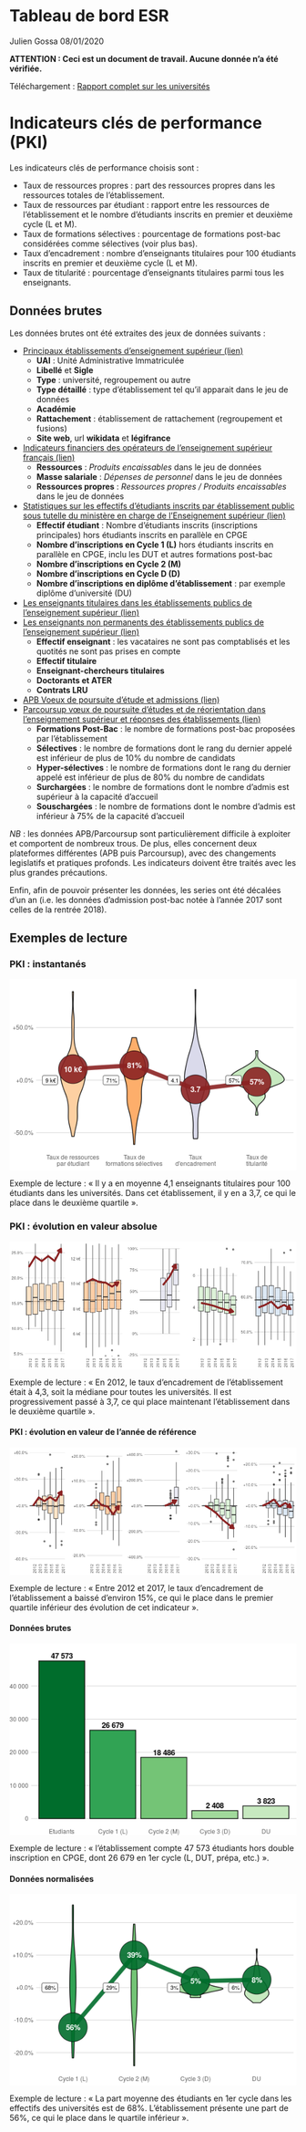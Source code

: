 Tableau de bord ESR
================
Julien Gossa
08/01/2020

**ATTENTION : Ceci est un document de travail. Aucune donnée n’a été
vérifiée.**

Téléchargement : [Rapport complet sur les
universités](./tdbesr-rapport.pdf)

# Indicateurs clés de performance (PKI)

Les indicateurs clés de performance choisis sont :

  - Taux de ressources propres : part des ressources propres dans les
    ressources totales de l’établissement.
  - Taux de ressources par étudiant : rapport entre les ressources de
    l’établissement et le nombre d’étudiants inscrits en premier et
    deuxième cycle (L et M).
  - Taux de formations sélectives : pourcentage de formations post-bac
    considérées comme sélectives (voir plus bas).
  - Taux d’encadrement : nombre d’enseignants titulaires pour 100
    étudiants inscrits en premier et deuxième cycle (L et M).
  - Taux de titularité : pourcentage d’enseignants titulaires parmi tous
    les enseignants.

## Données brutes

Les données brutes ont été extraites des jeux de données suivants :

  - [Principaux établissements d’enseignement supérieur
    (lien)](https://data.enseignementsup-recherche.gouv.fr/explore/dataset/fr-esr-principaux-etablissements-enseignement-superieur/)
      - **UAI** : Unité Administrative Immatriculée
      - **Libellé** et **Sigle**
      - **Type** : université, regroupement ou autre
      - **Type détaillé** : type d’établissement tel qu’il apparait dans
        le jeu de données
      - **Académie**
      - **Rattachement** : établissement de rattachement (regroupement
        et fusions)
      - **Site web**, url **wikidata** et **légifrance**
  - [Indicateurs financiers des opérateurs de l’enseignement supérieur
    français
    (lien)](https://data.enseignementsup-recherche.gouv.fr/explore/dataset/fr-esr-operateurs-indicateurs-financiers/)
      - **Ressources** : *Produits encaissables* dans le jeu de données
      - **Masse salariale** : *Dépenses de personnel* dans le jeu de
        données
      - **Ressources propres** : *Ressources propres / Produits
        encaissables* dans le jeu de données
  - [Statistiques sur les effectifs d’étudiants inscrits par
    établissement public sous tutelle du ministère en charge de
    l’Enseignement supérieur
    (lien)](https://data.enseignementsup-recherche.gouv.fr/explore/dataset/fr-esr-statistiques-sur-les-effectifs-d-etudiants-inscrits-par-etablissement/)
      - **Effectif étudiant** : Nombre d’étudiants inscrits
        (inscriptions principales) hors étudiants inscrits en parallèle
        en CPGE
      - **Nombre d’inscriptions en Cycle 1 (L)** hors étudiants inscrits
        en parallèle en CPGE, inclu les DUT et autres formations
        post-bac
      - **Nombre d’inscriptions en Cycle 2 (M)**
      - **Nombre d’inscriptions en Cycle D (D)**
      - **Nombre d’inscriptions en diplôme d’établissement** : par
        exemple diplôme d’université (DU)
  - [Les enseignants titulaires dans les établissements publics de
    l’enseignement supérieur
    (lien)](https://data.enseignementsup-recherche.gouv.fr/explore/dataset/fr-esr-enseignants-titulaires-esr-public/)
  - [Les enseignants non permanents des établissements publics de
    l’enseignement supérieur
    (lien)](https://data.enseignementsup-recherche.gouv.fr/explore/dataset/fr-esr-enseignants-nonpermanents-esr-public/)
      - **Effectif enseignant** : les vacataires ne sont pas
        comptablisés et les quotités ne sont pas prises en compte
      - **Effectif titulaire**
      - **Enseignant-chercheurs titulaires**
      - **Doctorants et ATER**
      - **Contrats LRU**
  - [APB Voeux de poursuite d’étude et admissions
    (lien)](https://data.enseignementsup-recherche.gouv.fr/explore/dataset/fr-esr-apb_voeux-et-admissions/)
  - [Parcoursup vœux de poursuite d’études et de réorientation dans
    l’enseignement supérieur et réponses des établissements
    (lien)](https://data.enseignementsup-recherche.gouv.fr/explore/dataset/fr-esr-parcoursup/)
      - **Formations Post-Bac** : le nombre de formations post-bac
        proposées par l’établissement
      - **Sélectives** : le nombre de formations dont le rang du dernier
        appelé est inférieur de plus de 10% du nombre de candidats
      - **Hyper-sélectives** : le nombre de formations dont le rang du
        dernier appelé est inférieur de plus de 80% du nombre de
        candidats
      - **Surchargées** : le nombre de formations dont le nombre d’admis
        est supérieur à la capacité d’accueil
      - **Souschargées** : le nombre de formations dont le nombre
        d’admis est inférieur à 75% de la capacité d’accueil

*NB* : les données APB/Parcoursup sont particulièrement difficile à
exploiter et comportent de nombreux trous. De plus, elles concernent
deux plateformes différentes (APB puis Parcoursup), avec des changements
legislatifs et pratiques profonds. Les indicateurs doivent être traités
avec les plus grandes précautions.

Enfin, afin de pouvoir présenter les données, les series ont été
décalées d’un an (i.e. les données d’admission post-bac notée à
l’année 2017 sont celles de la rentrée
2018).

## Exemples de lecture

### PKI : instantanés

<img src="README_files/figure-gfm/pki.raw-1.png" height="10%" style="display: block; margin: auto;" />

Exemple de lecture : « Il y a en moyenne 4,1 enseignants titulaires pour
100 étudiants dans les universités. Dans cet établissement, il y en a
3,7, ce qui le place dans le deuxième quartile
».

### PKI : évolution en valeur absolue

<img src="README_files/figure-gfm/pki.evol.raw-1.png" width="100%" height="10%" style="display: block; margin: auto;" />

Exemple de lecture : « En 2012, le taux d’encadrement de l’établissement
était à 4,3, soit la médiane pour toutes les universités. Il est
progressivement passé à 3,7, ce qui place maintenant l’établissement
dans le deuxième quartile
».

#### PKI : évolution en valeur de l’année de référence

<img src="README_files/figure-gfm/pki.evol.nor-1.png" width="100%" height="10%" style="display: block; margin: auto;" />

Exemple de lecture : « Entre 2012 et 2017, le taux d’encadrement de
l’établissement a baissé d’environ 15%, ce qui le place dans le
premier quartile inférieur des évolution de cet indicateur
».

#### Données brutes

<img src="README_files/figure-gfm/etu.raw-1.png" height="10%" style="display: block; margin: auto;" />

Exemple de lecture : « l’établissement compte 47 573 étudiants hors
double inscription en CPGE, dont 26 679 en 1er cycle (L, DUT, prépa,
etc.)
».

#### Données normalisées

<img src="README_files/figure-gfm/etu.norm-1.png" height="10%" style="display: block; margin: auto;" />

Exemple de lecture : « La part moyenne des étudiants en 1er cycle dans
les effectifs des universités est de 68%. L’établissement présente une
part de 56%, ce qui le place dans le quartile inférieur ».
